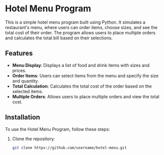 # Hotel Menu Program

This is a simple hotel menu program built using Python. It simulates a restaurant's menu, where users can order items, choose sizes, and see the total cost of their order. The program allows users to place multiple orders and calculates the total bill based on their selections.

## Features

- **Menu Display**: Displays a list of food and drink items with sizes and prices.
- **Order Items**: Users can select items from the menu and specify the size and quantity.
- **Total Calculation**: Calculates the total cost of the order based on the selected items.
- **Multiple Orders**: Allows users to place multiple orders and view the total cost.

## Installation

To use the Hotel Menu Program, follow these steps:

1. Clone the repository:
   ```bash
   git clone https://github.com/username/hotel-menu.git
